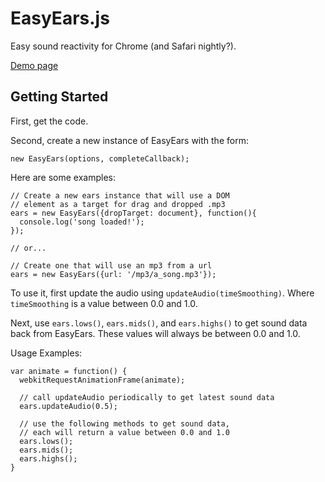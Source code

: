 # EasyEars.js #

Easy sound reactivity for Chrome (and Safari nightly?).

[Demo page](http://davidguttman.github.com/easy-ears/)

## Getting Started ##

First, get the code.

Second, create a new instance of EasyEars with the form:

    new EasyEars(options, completeCallback);

Here are some examples:

    // Create a new ears instance that will use a DOM
    // element as a target for drag and dropped .mp3
    ears = new EasyEars({dropTarget: document}, function(){
      console.log('song loaded!');
    });
    
    // or...

    // Create one that will use an mp3 from a url
    ears = new EasyEars({url: '/mp3/a_song.mp3'});

To use it, first update the audio using <code>updateAudio(timeSmoothing)</code>. Where <code>timeSmoothing</code> is a value between 0.0 and 1.0.

Next, use <code>ears.lows()</code>, <code>ears.mids()</code>, and <code>ears.highs()</code> to get sound data back from EasyEars. These values will always be between 0.0 and 1.0.

Usage Examples:

    var animate = function() {
      webkitRequestAnimationFrame(animate);
      
      // call updateAudio periodically to get latest sound data
      ears.updateAudio(0.5);

      // use the following methods to get sound data,
      // each will return a value between 0.0 and 1.0
      ears.lows();
      ears.mids();
      ears.highs();
    }
